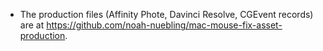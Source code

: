 
- The production files (Affinity Phote, Davinci Resolve, CGEvent records) are at https://github.com/noah-nuebling/mac-mouse-fix-asset-production.
